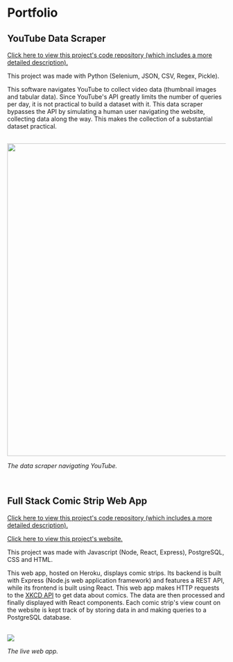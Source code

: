 # Portfolio

## YouTube Data Scraper

<a href="https://github.com/RaphaelCaloz/youtube-data-scraper">Click here to view this project's code repository (which includes a more detailed description).</a>

This project was made with Python (Selenium, JSON, CSV, Regex, Pickle).

This software navigates YouTube to collect video data (thumbnail images and tabular data). Since YouTube's API greatly limits the number of queries per day, it is not practical to build a dataset with it. This data scraper bypasses the API by simulating a human user navigating the website, collecting data along the way. This makes the collection of a substantial dataset practical.

<br>

<img src="https://github.com/RaphaelCaloz/youtube-data-scraper/blob/main/readme_images/data_scraper_animation.gif" width="720"/>

_The data scraper navigating YouTube._

<br>

## Full Stack Comic Strip Web App

<a href="https://github.com/RaphaelCaloz/web-app-comic-strips">Click here to view this project's code repository (which includes a more detailed description).</a>

<a href='https://raphael-caloz-comic-strips.herokuapp.com/'>Click here to view this project's website.</a>

This project was made with Javascript (Node, React, Express), PostgreSQL, CSS and HTML.

This web app, hosted on Heroku, displays comic strips.
Its backend is built with Express (Node.js web application framework) and features a REST API, while its frontend is built using React.
This web app makes HTTP requests to the <a href='https://xkcd.com/json.html'>XKCD API</a> to get data about comics. The data are then processed and finally displayed with React components.
Each comic strip's view count on the website is kept track of by storing data in and making queries to a PostgreSQL database.

<br>

<img src='https://github.com/RaphaelCaloz/web-app-comic-strips/blob/main/readme_images/website_animation.gif'/>

_The live web app._
